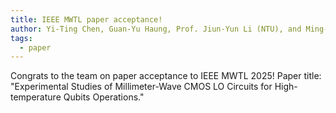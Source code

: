 ```yaml
---
title: IEEE MWTL paper acceptance!
author: Yi-Ting Chen, Guan-Yu Haung, Prof. Jiun-Yun Li (NTU), and Ming-Jui Lin (NTU)
tags:  
  - paper
---
```


Congrats to the team on paper acceptance to IEEE MWTL 2025! Paper title: "Experimental Studies of Millimeter-Wave CMOS LO Circuits for High-temperature Qubits Operations."

